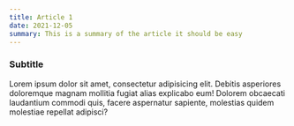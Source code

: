 ```yaml
---
title: Article 1
date: 2021-12-05
summary: This is a summary of the article it should be easy
---
```


### Subtitle

Lorem ipsum dolor sit amet, consectetur adipisicing elit. Debitis asperiores doloremque magnam mollitia fugiat alias explicabo eum! Dolorem obcaecati laudantium commodi quis, facere aspernatur sapiente, molestias quidem molestiae repellat adipisci?
